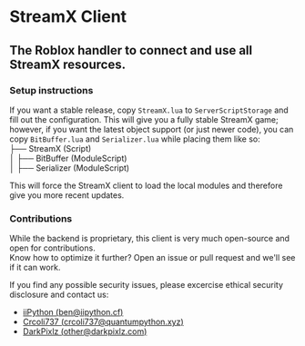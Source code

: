 # StreamX Client
The Roblox handler to connect and use all StreamX resources.
---
### Setup instructions
If you want a stable release, copy `StreamX.lua` to `ServerScriptStorage` and fill out the configuration.  This will give you a fully stable StreamX game; however, if you want the latest object support (or just newer code), you can copy `BitBuffer.lua` and `Serializer.lua` while placing them like so:  
├── StreamX (Script)  
│		├── BitBuffer (ModuleScript)  
│		├── Serializer (ModuleScript)  

This will force the StreamX client to load the local modules and therefore give you more recent updates.

### Contributions

While the backend is proprietary, this client is very much open-source and open for contributions.  
Know how to optimize it further? Open an issue or pull request and we'll see if it can work.  

If you find any possible security issues, please excercise ethical security disclosure and contact us:
- [iiPython (ben@iipython.cf)](mailto:ben@iipython.cf)
- [Crcoli737 (crcoli737@quantumpython.xyz)](mailto:crcoli737@quantumpython.xyz)
- [DarkPixlz (other@darkpixlz.com)](mailto:other@darkpixlz.com)
